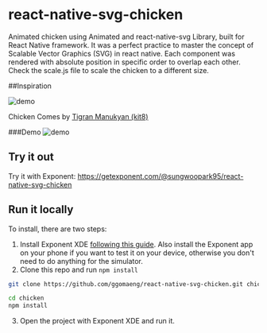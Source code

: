 # react-native-svg-chicken
Animated chicken using Animated and react-native-svg Library, built for React Native framework.
It was a perfect practice to master the concept of Scalable Vector Graphics (SVG) in react native.
Each component was rendered with absolute position in specific order to overlap each other. Check the scale.js file to scale the chicken to a different size.
 
##Inspiration

![demo](https://raw.githubusercontent.com/ggomaeng/react-native-svg-chicken/master/inspiration.gif)

Chicken Comes by [Tigran Manukyan (kit8)](https://dribbble.com/Tmotion)

###Demo
![demo](https://raw.githubusercontent.com/ggomaeng/react-native-svg-chicken/master/demo.gif)

## Try it out

Try it with Exponent: https://getexponent.com/@sungwoopark95/react-native-svg-chicken

## Run it locally

To install, there are two steps:

1. Install Exponent XDE [following this
guide](https://docs.getexponent.com/versions/latest/introduction/installation.html).
Also install the Exponent app on your phone if you want to test it on
your device, otherwise you don't need to do anything for the simulator.
2. Clone this repo and run `npm install`
  ```bash
  git clone https://github.com/ggomaeng/react-native-svg-chicken.git chicken

  cd chicken
  npm install
  ```
3. Open the project with Exponent XDE and run it.